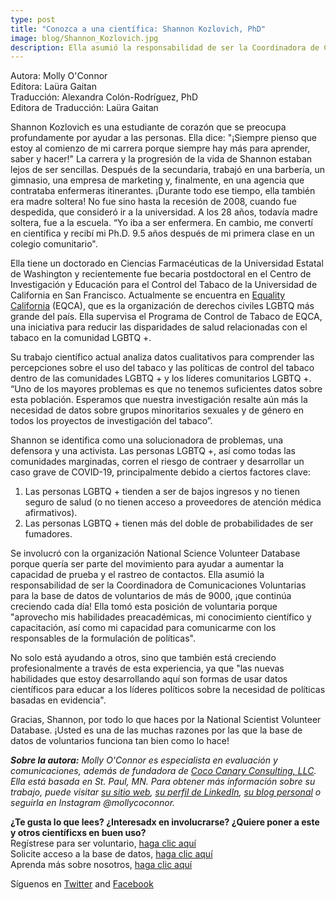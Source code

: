 ```yaml
---
type: post
title: "Conozca a una científica: Shannon Kozlovich, PhD"
image: blog/Shannon_Kozlovich.jpg
description: Ella asumió la responsabilidad de ser la Coordinadora de Comunicaciones Voluntarias para la base de datos de voluntarios de más de 9000, ¡que continúa creciendo cada día! Ella tomó esta posición de voluntaria porque "aprovecho mis habilidades preacadémicas, mi conocimiento científico y capacitación, así como mi capacidad para comunicarme con los responsables de la formulación de políticas".
---
```

<span class="grey-3">Autora:</span> Molly O'Connor\
<span class="grey-3">Editora:</span> Laüra Gaitan\
<span class="grey-3">Traducción:</span> Alexandra Colón-Rodríguez, PhD\
<span class="grey-3">Editora de Traducción:</span> Laüra Gaitan

Shannon Kozlovich es una estudiante de corazón que se preocupa profundamente por ayudar a las personas. Ella dice: "¡Siempre pienso que estoy al comienzo de mi carrera porque siempre hay más para aprender, saber y hacer!" La carrera y la progresión de la vida de Shannon estaban lejos de ser sencillas. Después de la secundaria, trabajó en una barbería, un gimnasio, una empresa de marketing y, finalmente, en una agencia que contrataba enfermeras itinerantes. ¡Durante todo ese tiempo, ella también era madre soltera! No fue sino hasta la recesión de 2008, cuando fue despedida, que consideró ir a la universidad. A los 28 años, todavía madre soltera, fue a la escuela. “Yo iba a ser enfermera. En cambio, me convertí en científica y recibí mi Ph.D. 9.5 años después de mi primera clase en un colegio comunitario".
 
Ella tiene un doctorado en Ciencias Farmacéuticas de la Universidad Estatal de Washington y recientemente fue becaria postdoctoral en el Centro de Investigación y Educación para el Control del Tabaco de la Universidad de California en San Francisco. Actualmente se encuentra en [Equality California](https://www.eqca.org/) (EQCA), que es la organización de derechos civiles LGBTQ más grande del país. Ella supervisa el Programa de Control de Tabaco de EQCA, una iniciativa para reducir las disparidades de salud relacionadas con el tabaco en la comunidad LGBTQ +.
 
Su trabajo científico actual analiza datos cualitativos para comprender las percepciones sobre el uso del tabaco y las políticas de control del tabaco dentro de las comunidades LGBTQ + y los líderes comunitarios LGBTQ +. “Uno de los mayores problemas es que no tenemos suficientes datos sobre esta población. Esperamos que nuestra investigación resalte aún más la necesidad de datos sobre grupos minoritarios sexuales y de género en todos los proyectos de investigación del tabaco”.
 
Shannon se identifica como una solucionadora de problemas, una defensora y una activista. Las personas LGBTQ +, así como todas las comunidades marginadas, corren el riesgo de contraer y desarrollar un caso grave de COVID-19, principalmente debido a ciertos factores clave:
 
1. Las personas LGBTQ + tienden a ser de bajos ingresos y no tienen seguro de salud (o no tienen acceso a proveedores de atención médica afirmativos).
2. Las personas LGBTQ + tienen más del doble de probabilidades de ser fumadores.

Se involucró con la organización National Science Volunteer Database porque quería ser parte del movimiento para ayudar a aumentar la capacidad de prueba y el rastreo de contactos. Ella asumió la responsabilidad de ser la Coordinadora de Comunicaciones Voluntarias para la base de datos de voluntarios de más de 9000, ¡que continúa creciendo cada día! Ella tomó esta posición de voluntaria porque "aprovecho mis habilidades preacadémicas, mi conocimiento científico y capacitación, así como mi capacidad para comunicarme con los responsables de la formulación de políticas".
 
No solo está ayudando a otros, sino que también está creciendo profesionalmente a través de esta experiencia, ya que "las nuevas habilidades que estoy desarrollando aquí son formas de usar datos científicos para educar a los líderes políticos sobre la necesidad de políticas basadas en evidencia".
 
Gracias, Shannon, por todo lo que haces por la National Scientist Volunteer Database. ¡Usted es una de las muchas razones por las que la base de datos de voluntarios funciona tan bien como lo hace!
 
***Sobre la autora:*** *Molly O'Connor es especialista en evaluación y comunicaciones, además de fundadora de [Coco Canary Consulting, LLC](https://cococanaryconsulting.com/). Ella está basada en St. Paul, MN. Para obtener más información sobre su trabajo, puede visitar [su sitio web](https://cococanaryconsulting.com/), [su perfil de LinkedIn](https://www.linkedin.com/in/molly-o-connor-she-her-hers-002312b6/), [su blog personal](https://mollycoconnor.com/) o seguirla en Instagram @mollycoconnor.*

**¿Te gusta lo que lees? ¿Interesadx en involucrarse? ¿Quiere poner a este y otros científicxs en buen uso?**\
Regístrese para ser voluntario, [haga clic aquí](https://covid19sci.org/join/)\
Solicite acceso a la base de datos, [haga clic aquí](https://covid19sci.org/access/)\
Aprenda más sobre nosotros, [haga clic aquí](https://covid19sci.org/)
 
Síguenos en [Twitter](https://twitter.com/COVID19_NSVD) and [Facebook](https://www.facebook.com/NationalScientistVolunteerDatabase/)
